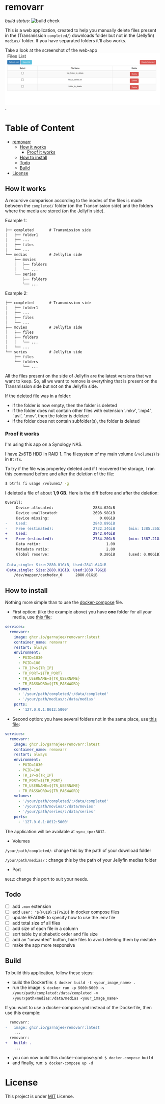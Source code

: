 # removarr

*build status:* ![build check](https://github.com/garnajee/removarr/actions/workflows/publish-image.yml/badge.svg)

This is a web application, created to help you manually delete files present in the (Transmission `completed/`) downloads folder but not in the (Jellyfin) `medias/` folder. If you have separated folders it'll also works.

Take a look at the screenshot of the web-app ![screenshot-example](./screenshot-example.png).

# Table of Content

- [removarr](#removarr)
  *  [How it works](#how-it-works)
      + [Proof it works](#proof-it-works)
  * [How to install](#how-to-install)
  * [Todo](#todo)
  * [Build](#build)
- [License](#license)

## How it works

A recursive comparison according to the inodes of the files is made between the `completed/` folder (on the Transmission side) and the folders where the media are stored (on the Jellyfin side).

Example 1:

```
├── completed       # Transmission side
│   ├── folder1
│   ├── ...
│   ├── files
│   └── ...
└── medias          # Jellyfin side
    ├── movies
    │   ├── folders
    │   └── ...
    └── series
        ├── folders
        └── ...
```

Example 2:

```
├── completed       # Transmission side
│   ├── folder1
│   ├── ...
│   ├── files
│   └── ...
├── movies          # Jellyfin side
│   ├── files
│   ├── folders
│   │   └── ...
│   └── ...
└── series          # Jellyfin side
    ├── files
    └── folders
        └── ...
```

All the files present on the side of Jellyfin are the latest versions that we want to keep. So, all we want to remove is everything that is present on the Transmission side but not on the Jellyfin side.

If the deleted file was in a folder: 

- if the folder is now empty, then the folder is deleted
- if the folder does not contain other files with extension '.mkv', '.mp4', '.avi', '.mov', then the folder is deleted
- if the folder does not contain subfolder(s), the folder is deleted

### Proof it works

I'm using this app on a Synology NAS.

I have 2x6TB HDD in RAID 1. The filesystem of my main volume (`/volume1`) is in `Btrfs`.

To try if the file was properley deleted and if I recovered the storage, I ran this command before and after the deletion of the file:

```bash
$ btrfs fi usage /volume1/ -g
```

I deleted a file of about **1,9 GB**. Here is the diff before and after the deletion:

```diff
Overall:
     Device allocated:                  2884.02GiB
     Device unallocated:                2693.98GiB
     Device missing:                       0.00GiB
-    Used:                              2843.89GiB
-    Free (estimated):                  2732.34GiB      (min: 1385.35GiB)
+    Used:                              2842.04GiB
+    Free (estimated):                  2734.20GiB      (min: 1387.21GiB)
     Data ratio:                              1.00
     Metadata ratio:                          2.00
     Global reserve:                       0.28GiB      (used: 0.00GiB)
 
-Data,single: Size:2880.01GiB, Used:2841.64GiB
+Data,single: Size:2880.01GiB, Used:2839.79GiB
    /dev/mapper/cachedev_0      2880.01GiB
```

## How to install

Nothing more simple than to use the [docker-compose](docker-compose.yml) file.

* First option: (like the example above) you have **one** folder for all your media, use [this file](docker-compose.yml):

```yaml
services:
  removarr:
    image: ghcr.io/garnajee/removarr:latest
    container_name: removarr
    restart: always
    environment:
      - PUID=1030
      - PGID=100
      - TR_IP=${TR_IP}
      - TR_PORT=${TR_PORT}
      - TR_USERNAME=${TR_USERNAME}
      - TR_PASSWORD=${TR_PASWWORD}
    volumes:
      - '/your/path/completed/:/data/completed'
      - '/your/path/medias/:/data/medias'
    ports:
      - '127.0.0.1:8012:5000'
```

* Second option: you have several folders not in the same place, use [this file](docker-compose-2.yml):

```yaml
services:
  removarr:
    image: ghcr.io/garnajee/removarr:latest
    container_name: removarr
    restart: always
    environment:
      - PUID=1030
      - PGID=100
      - TR_IP=${TR_IP}
      - TR_PORT=${TR_PORT}
      - TR_USERNAME=${TR_USERNAME}
      - TR_PASSWORD=${TR_PASWWORD}
    volumes:
      - '/your/path/completed/:/data/completed'
      - '/your/path/movies/:/data/movies'
      - '/your/path/series/:/data/series'
    ports:
      - '127.0.0.1:8012:5000'
```

The application will be available at `<you_ip>:8012`.

* Volumes

`/your/path/completed/`: change this by the path of your download folder

`/your/path/medias/`   : change this by the path of your Jellyfin medias folder

* Port

`8012`: change this port to suit your needs.

## Todo

- [ ] add `.mov` extension
- [ ] add `user: "${PUID}:${PGID}` in docker compose files
- [ ] update README to specify how to use the .env file
- [ ] add total size of all files
- [ ] add size of each file in a column
- [ ] sort table by alphabetic order and file size
- [ ] add an "unwanted" button, hide files to avoid deleting them by mistake
- [ ] make the app more responsive

## Build

To build this application, follow these steps:

* build the Dockerfile: `$ docker build -t <your_image_name> .`
* run the image: `$ docker run -p 5000:5000 -v /your/path/completed:/data/completed -v /your/path/medias:/data/medias <your_image_name>`

If you want to use a docker-compose.yml instead of the Dockerfile, then use this example:

```diff
  removarr:
-   image: ghcr.io/garnajee/removarr:latest
    ...
  removarr:
+   build: .
    ...
```

* you can now build this docker-compose.yml: `$ docker-compose build`
* and finally, run: `$ docker-compose up -d`

# License

This project is under [MIT](LICENSE) License.

